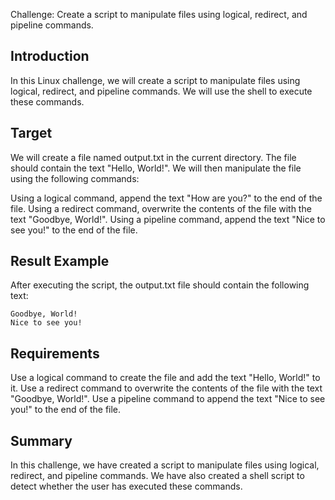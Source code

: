 Challenge: Create a script to manipulate files using logical, redirect, and pipeline commands.

## Introduction

In this Linux challenge, we will create a script to manipulate files using logical, redirect, and pipeline commands. We will use the shell to execute these commands.

## Target

We will create a file named output.txt in the current directory. The file should contain the text "Hello, World!". We will then manipulate the file using the following commands:

Using a logical command, append the text "How are you?" to the end of the file.
Using a redirect command, overwrite the contents of the file with the text "Goodbye, World!".
Using a pipeline command, append the text "Nice to see you!" to the end of the file.

## Result Example

After executing the script, the output.txt file should contain the following text:

```
Goodbye, World!
Nice to see you!

```
## Requirements

Use a logical command to create the file and add the text "Hello, World!" to it.
Use a redirect command to overwrite the contents of the file with the text "Goodbye, World!".
Use a pipeline command to append the text "Nice to see you!" to the end of the file.

## Summary

In this challenge, we have created a script to manipulate files using logical, redirect, and pipeline commands. We have also created a shell script to detect whether the user has executed these commands.
